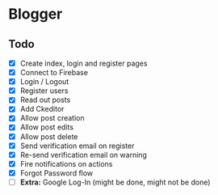 # Blogger

## Todo

* [x] Create index, login and register pages
* [x] Connect to Firebase
* [x] Login / Logout
* [x] Register users
* [x] Read out posts
* [x] Add Ckeditor
* [x] Allow post creation
* [x] Allow post edits
* [x] Allow post delete
* [x] Send verification email on register
* [x] Re-send verification email on warning
* [x] Fire notifications on actions
* [x] Forgot Password flow
* [ ] **Extra:** Google Log-In (might be done, might not be done)
